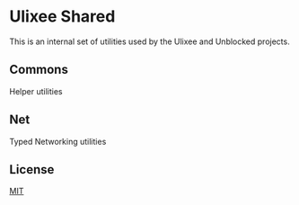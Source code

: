 # Ulixee Shared

This is an internal set of utilities used by the Ulixee and Unblocked projects.

## Commons

Helper utilities

## Net

Typed Networking utilities

## License

[MIT](LICENSE)
